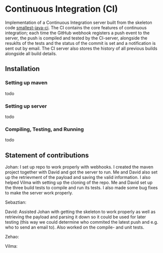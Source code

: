 # Continuous Integration (CI)

Implementation of a Continuous Integration server built from the skeleton code [smallest-java-ci](https://github.com/KTH-DD2480/smallest-java-ci). The CI contains the core features of continuous integration; each time the GitHub webhook registers a push event to the server, the push is compiled and tested by the CI-server, alongside the resuklts of the tests and the status of the commit is set and a notification is sent out by email. The CI server also stores the history of all previous builds alongside all build details. 


## Installation


### Setting up maven

todo

### Setting up server

todo

### Compiling, Testing, and Running

todo

## Statement of contributions

Johan: I set up repo to work properly with webhooks. I created the maven project together with David and got the server to run. Me and David also set up the retrievment of the payload and saving the valid information. I also helped Vilma with setting up the cloning of the repo. Me and David set up the three build tests to compile and run its tests. I also made some bug fixes to make the server work properly.

Sebaztian: 

David: Assisted Johan with getting the skeleton to work properly as well as retrieving the payload and parsing it down so it could be used for later testing (this way we could determine who commited the latest push and e.g. who to send an email to). Also worked on the compile- and unit tests.

Zehao: 

Vilma: 
